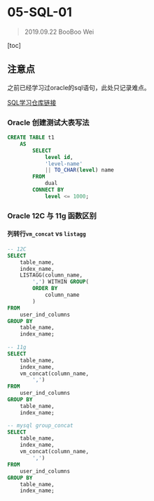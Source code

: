 # 05-SQL-01

> 2019.09.22 BooBoo Wei

[toc]

## 注意点

之前已经学习过oracle的sql语句，此处只记录难点。

[SQL学习仓库链接](https://github.com/BoobooWei/booboo_oracle)

### Oracle 创建测试大表写法

```sql
CREATE TABLE t1
    AS
        SELECT
            level id,
            'level-name'
            || TO_CHAR(level) name
        FROM
            dual
        CONNECT BY
            level <= 1000;
```

### Oracle 12C 与 11g 函数区别

#### 列转行`vm_concat` vs `listagg`

```sql
-- 12C
SELECT
    table_name,
    index_name,
    LISTAGG(column_name,
        ',') WITHIN GROUP(
        ORDER BY
            column_name
        )
FROM
    user_ind_columns
GROUP BY
    table_name,
    index_name;
    
-- 11g
SELECT
    table_name,
    index_name,
    vm_concat(column_name,
        ',')
FROM
    user_ind_columns
GROUP BY
    table_name,
    index_name;

-- mysql group_concat
SELECT
    table_name,
    index_name,
    vm_concat(column_name,
        ',')
FROM
    user_ind_columns
GROUP BY
    table_name,
    index_name;
```

